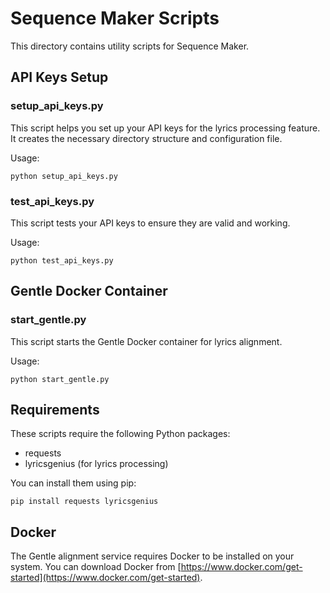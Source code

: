 # Sequence Maker Scripts

This directory contains utility scripts for Sequence Maker.

## API Keys Setup

### setup_api_keys.py

This script helps you set up your API keys for the lyrics processing feature. It creates the necessary directory structure and configuration file.

Usage:
```
python setup_api_keys.py
```

### test_api_keys.py

This script tests your API keys to ensure they are valid and working.

Usage:
```
python test_api_keys.py
```

## Gentle Docker Container

### start_gentle.py

This script starts the Gentle Docker container for lyrics alignment.

Usage:
```
python start_gentle.py
```

## Requirements

These scripts require the following Python packages:
- requests
- lyricsgenius (for lyrics processing)

You can install them using pip:
```
pip install requests lyricsgenius
```

## Docker

The Gentle alignment service requires Docker to be installed on your system. You can download Docker from [https://www.docker.com/get-started](https://www.docker.com/get-started).